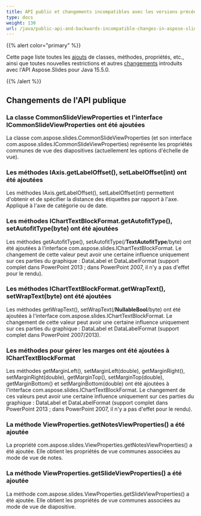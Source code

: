 ```yaml
---
title: API public et changements incompatibles avec les versions précédentes dans Aspose.Slides pour Java 15.5.0
type: docs
weight: 130
url: /java/public-api-and-backwards-incompatible-changes-in-aspose-slides-for-java-15-5-0/
---
```


{{% alert color="primary" %}} 

Cette page liste toutes les [ajouts](/slides/java/public-api-and-backwards-incompatible-changes-in-aspose-slides-for-java-15-5-0/) de classes, méthodes, propriétés, etc., ainsi que toutes nouvelles restrictions et autres [changements](/slides/java/public-api-and-backwards-incompatible-changes-in-aspose-slides-for-java-15-5-0/) introduits avec l'API Aspose.Slides pour Java 15.5.0.

{{% /alert %}} 
## **Changements de l'API publique**
### **La classe CommonSlideViewProperties et l'interface ICommonSlideViewProperties ont été ajoutées**
La classe com.aspose.slides.CommonSlideViewProperties (et son interface com.aspose.slides.ICommonSlideViewProperties) représente les propriétés communes de vue des diapositives (actuellement les options d'échelle de vue).
### **Les méthodes IAxis.getLabelOffset(), setLabelOffset(int) ont été ajoutées**
Les méthodes IAxis.getLabelOffset(), setLabelOffset(int) permettent d'obtenir et de spécifier la distance des étiquettes par rapport à l'axe. Appliqué à l'axe de catégorie ou de date.
### **Les méthodes IChartTextBlockFormat.getAutofitType(), setAutofitType(byte) ont été ajoutées**
Les méthodes getAutofitType(), setAutofitType(/**TextAutofitType**/byte) ont été ajoutées à l'interface com.aspose.slides.IChartTextBlockFormat.
Le changement de cette valeur peut avoir une certaine influence uniquement sur ces parties du graphique : DataLabel et DataLabelFormat (support complet dans PowerPoint 2013 ; dans PowerPoint 2007, il n'y a pas d'effet pour le rendu).
### **Les méthodes IChartTextBlockFormat.getWrapText(), setWrapText(byte) ont été ajoutées**
Les méthodes getWrapText(), setWrapText(/**NullableBool**/byte) ont été ajoutées à l'interface com.aspose.slides.IChartTextBlockFormat.
Le changement de cette valeur peut avoir une certaine influence uniquement sur ces parties du graphique : DataLabel et DataLabelFormat (support complet dans PowerPoint 2007/2013).
### **Les méthodes pour gérer les marges ont été ajoutées à IChartTextBlockFormat**
Les méthodes getMarginLeft(), setMarginLeft(double), getMarginRight(), setMarginRight(double), getMarginTop(), setMarginTop(double), getMarginBottom() et setMarginBottom(double) ont été ajoutées à l'interface com.aspose.slides.IChartTextBlockFormat.
Le changement de ces valeurs peut avoir une certaine influence uniquement sur ces parties du graphique : DataLabel et DataLabelFormat (support complet dans PowerPoint 2013 ; dans PowerPoint 2007, il n'y a pas d'effet pour le rendu).
### **La méthode ViewProperties.getNotesViewProperties() a été ajoutée**
La propriété com.aspose.slides.ViewProperties.getNotesViewProperties() a été ajoutée. Elle obtient les propriétés de vue communes associées au mode de vue de notes.
### **La méthode ViewProperties.getSlideViewProperties() a été ajoutée**
La méthode com.aspose.slides.ViewProperties.getSlideViewProperties() a été ajoutée. Elle obtient les propriétés de vue communes associées au mode de vue de diapositive.